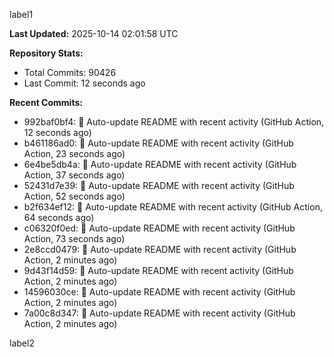 
label1 
<!-- ACTIVITY_START -->
**Last Updated:** 2025-10-14 02:01:58 UTC

**Repository Stats:**
- Total Commits: 90426
- Last Commit: 12 seconds ago

**Recent Commits:**
- 992baf0bf4: 🤖 Auto-update README with recent activity (GitHub Action, 12 seconds ago)
- b461186ad0: 🤖 Auto-update README with recent activity (GitHub Action, 23 seconds ago)
- 6e4be5db4a: 🤖 Auto-update README with recent activity (GitHub Action, 37 seconds ago)
- 52431d7e39: 🤖 Auto-update README with recent activity (GitHub Action, 52 seconds ago)
- b2f634ef12: 🤖 Auto-update README with recent activity (GitHub Action, 64 seconds ago)
- c06320f0ed: 🤖 Auto-update README with recent activity (GitHub Action, 73 seconds ago)
- 2e8ccd0479: 🤖 Auto-update README with recent activity (GitHub Action, 2 minutes ago)
- 9d43f14d59: 🤖 Auto-update README with recent activity (GitHub Action, 2 minutes ago)
- 14596030ce: 🤖 Auto-update README with recent activity (GitHub Action, 2 minutes ago)
- 7a00c8d347: 🤖 Auto-update README with recent activity (GitHub Action, 2 minutes ago)
<!-- ACTIVITY_END -->

label2
